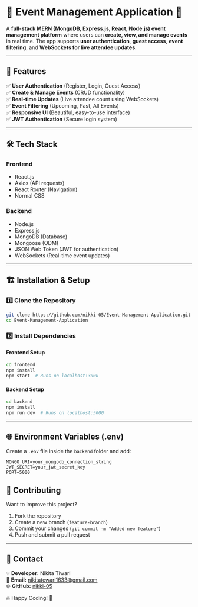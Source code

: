 # 🎉 Event Management Application 📅  

A **full-stack MERN (MongoDB, Express.js, React, Node.js) event management platform** where users can **create, view, and manage events** in real time. The app supports **user authentication**, **guest access**, **event filtering**, and **WebSockets for live attendee updates**.

---

## 🚀 **Features**  
✅ **User Authentication** (Register, Login, Guest Access)  
✅ **Create & Manage Events** (CRUD functionality)  
✅ **Real-time Updates** (Live attendee count using WebSockets)  
✅ **Event Filtering** (Upcoming, Past, All Events)  
✅ **Responsive UI** (Beautiful, easy-to-use interface)  
✅ **JWT Authentication** (Secure login system)  

---

## 🛠️ **Tech Stack**
### **Frontend**  
- React.js  
- Axios (API requests)  
- React Router (Navigation)  
- Normal CSS 

### **Backend**  
- Node.js  
- Express.js  
- MongoDB (Database)  
- Mongoose (ODM)  
- JSON Web Token (JWT for authentication)  
- WebSockets (Real-time event updates)  

---

## 🏗️ **Installation & Setup**

### **1️⃣ Clone the Repository**  
```sh
git clone https://github.com/nikki-05/Event-Management-Application.git
cd Event-Management-Application
```

### **2️⃣ Install Dependencies**
#### **Frontend Setup**  
```sh
cd frontend
npm install
npm start  # Runs on localhost:3000
```
#### **Backend Setup**  
```sh
cd backend
npm install
npm run dev  # Runs on localhost:5000
```

---

## 🌐 **Environment Variables (.env)**
Create a `.env` file inside the `backend` folder and add:
```env
MONGO_URI=your_mongodb_connection_string
JWT_SECRET=your_jwt_secret_key
PORT=5000
```



## 🤝 **Contributing**
Want to improve this project?  
1. Fork the repository  
2. Create a new branch (`feature-branch`)  
3. Commit your changes (`git commit -m "Added new feature"`)  
4. Push and submit a pull request  

---

## 📧 **Contact**
💡 **Developer:** Nikita Tiwari  
📩 **Email:** nikitatewari1633@gmail.com  
🌐 **GitHub:** [nikki-05](https://github.com/nikki-05)  

🔥 Happy Coding! 🚀
